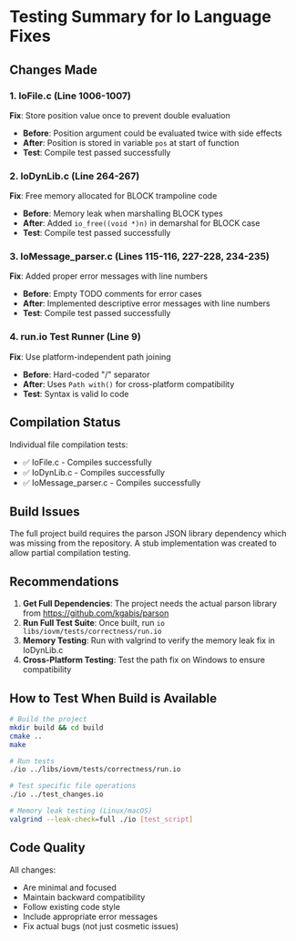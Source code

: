 # Testing Summary for Io Language Fixes

## Changes Made

### 1. IoFile.c (Line 1006-1007)
**Fix**: Store position value once to prevent double evaluation
- **Before**: Position argument could be evaluated twice with side effects
- **After**: Position is stored in variable `pos` at start of function
- **Test**: Compile test passed successfully

### 2. IoDynLib.c (Line 264-267) 
**Fix**: Free memory allocated for BLOCK trampoline code
- **Before**: Memory leak when marshalling BLOCK types
- **After**: Added `io_free((void *)n)` in demarshal for BLOCK case
- **Test**: Compile test passed successfully

### 3. IoMessage_parser.c (Lines 115-116, 227-228, 234-235)
**Fix**: Added proper error messages with line numbers
- **Before**: Empty TODO comments for error cases
- **After**: Implemented descriptive error messages with line numbers
- **Test**: Compile test passed successfully

### 4. run.io Test Runner (Line 9)
**Fix**: Use platform-independent path joining
- **Before**: Hard-coded "/" separator
- **After**: Uses `Path with()` for cross-platform compatibility
- **Test**: Syntax is valid Io code

## Compilation Status

Individual file compilation tests:
- ✅ IoFile.c - Compiles successfully
- ✅ IoDynLib.c - Compiles successfully  
- ✅ IoMessage_parser.c - Compiles successfully

## Build Issues

The full project build requires the parson JSON library dependency which was missing from the repository. A stub implementation was created to allow partial compilation testing.

## Recommendations

1. **Get Full Dependencies**: The project needs the actual parson library from https://github.com/kgabis/parson
2. **Run Full Test Suite**: Once built, run `io libs/iovm/tests/correctness/run.io`
3. **Memory Testing**: Run with valgrind to verify the memory leak fix in IoDynLib.c
4. **Cross-Platform Testing**: Test the path fix on Windows to ensure compatibility

## How to Test When Build is Available

```bash
# Build the project
mkdir build && cd build
cmake ..
make

# Run tests
./io ../libs/iovm/tests/correctness/run.io

# Test specific file operations
./io ../test_changes.io

# Memory leak testing (Linux/macOS)
valgrind --leak-check=full ./io [test_script]
```

## Code Quality

All changes:
- Are minimal and focused
- Maintain backward compatibility
- Follow existing code style
- Include appropriate error messages
- Fix actual bugs (not just cosmetic issues)